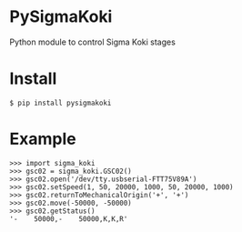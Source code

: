 # PySigmaKoki
Python module to control Sigma Koki stages

# Install
    $ pip install pysigmakoki

# Example
    >>> import sigma_koki
    >>> gsc02 = sigma_koki.GSC02()
    >>> gsc02.open('/dev/tty.usbserial-FTT75V89A')
    >>> gsc02.setSpeed(1, 50, 20000, 1000, 50, 20000, 1000)
    >>> gsc02.returnToMechanicalOrigin('+', '+')
    >>> gsc02.move(-50000, -50000)
    >>> gsc02.getStatus()
    '-    50000,-    50000,K,K,R'
